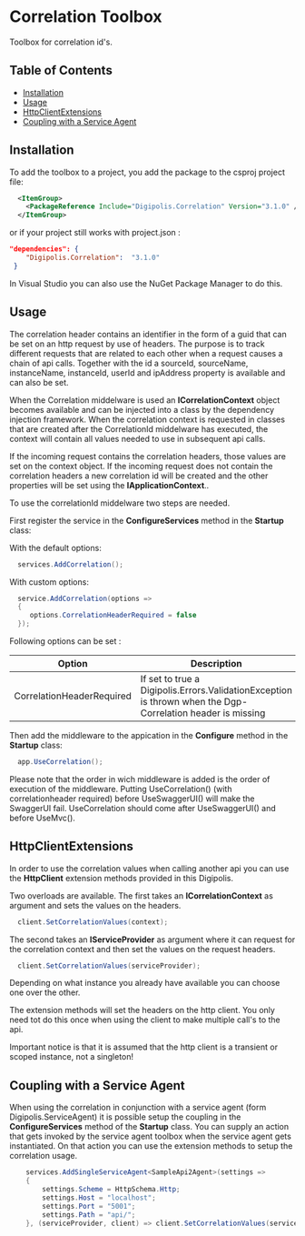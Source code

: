 # Correlation Toolbox

Toolbox for correlation id's.

## Table of Contents

<!-- START doctoc generated TOC please keep comment here to allow auto update -->
<!-- DON'T EDIT THIS SECTION, INSTEAD RE-RUN doctoc TO UPDATE -->


- [Installation](#installation)
- [Usage](#usage)
- [HttpClientExtensions](#httpclientextensions)
- [Coupling with a Service Agent](#coupling-with-a-service-agent)

<!-- END doctoc generated TOC please keep comment here to allow auto update -->

## Installation

To add the toolbox to a project, you add the package to the csproj project file:

```xml
  <ItemGroup>
    <PackageReference Include="Digipolis.Correlation" Version="3.1.0" />
  </ItemGroup>
``` 

or if your project still works with project.json :

``` json 
"dependencies": {
    "Digipolis.Correlation":  "3.1.0"
 }
``` 

In Visual Studio you can also use the NuGet Package Manager to do this.

## Usage

The correlation header contains an identifier in the form of a guid that can be set on an http request by use of headers. The purpose is to track different requests that are related to each other when a request causes a chain of api calls.
Together with the id a sourceId, sourceName, instanceName, instanceId, userId and ipAddress property is available and can also be set.

When the Correlation middelware is used an **ICorrelationContext** object becomes available and can be injected into a class by the dependency injection framework.
When the correlation context is requested in classes that are created after the CorrelationId middelware has executed, the context will contain all values needed to use in subsequent api calls.

If the incoming request contains the correlation headers, those values are set on the context object.
If the incoming request does not contain the correlation headers a new correlation id will be created and the other properties will be set using the **IApplicationContext**..

To use the correlationId middelware two steps are needed.

First register the service in the **ConfigureServices** method in the **Startup** class:

With the default options:
``` csharp
  services.AddCorrelation();
```

With custom options:
``` csharp
  service.AddCorrelation(options => 
  {
     options.CorrelationHeaderRequired = false
  });
```

Following options can be set :

Option              | Description                                                | Default
------------------ | ----------------------------------------------------------- | --------------------------------------
CorrelationHeaderRequired              | If set to true a Digipolis.Errors.ValidationException is thrown when the Dgp-Correlation header is missing | true

Then add the middleware to the appication in the **Configure** method in the **Startup** class:

``` csharp
  app.UseCorrelation();
```

Please note that the order in wich middleware is added is the order of execution of the middleware. Putting UseCorrelation() (with correlationheader required) before UseSwaggerUI() will make the SwaggerUI fail. UseCorrelation should come after UseSwaggerUI() and before UseMvc().

## HttpClientExtensions

In order to use the correlation values when calling another api you can use the **HttpClient** extension methods provided in this Digipolis.

Two overloads are available. The first takes an **ICorrelationContext** as argument and sets the values on the headers.
``` csharp
  client.SetCorrelationValues(context);
```

The second takes an **IServiceProvider** as argument where it can request for the correlation context and then set the values on the request headers.
``` csharp
  client.SetCorrelationValues(serviceProvider);
```

Depending on what instance you already have available you can choose one over the other.

The extension methods will set the headers on the http client. You only need tot do this once when using the client to make multiple call's to the api.

Important notice is that it is assumed that the http client is a transient or scoped instance, not a singleton!

## Coupling with a Service Agent

When using the correlation in conjunction with a service agent (form Digipolis.ServiceAgent) it is possible setup the coupling in the **ConfigureServices** method of the **Startup** class.
You can supply an action that gets invoked by the service agent toolbox when the service agent gets instantiated. On that action you can use the extension methods to setup the correlation usage.
``` csharp
    services.AddSingleServiceAgent<SampleApi2Agent>(settings =>
    {
        settings.Scheme = HttpSchema.Http;
        settings.Host = "localhost";
        settings.Port = "5001";
        settings.Path = "api/";
    }, (serviceProvider, client) => client.SetCorrelationValues(serviceProvider));
```
